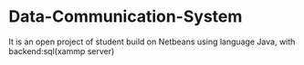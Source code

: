 # Data-Communication-System
It is an open project of student build on Netbeans using language Java, with backend:sql(xammp server)
